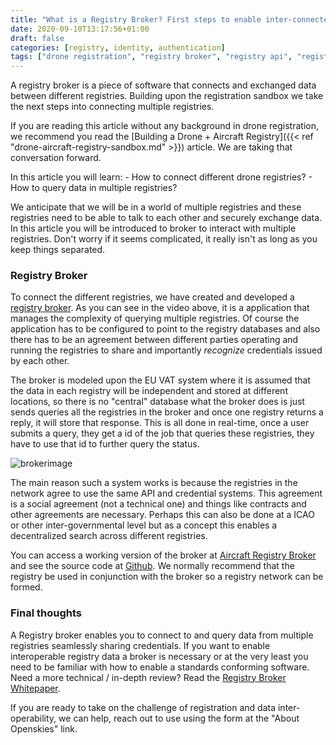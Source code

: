 ```yaml
---
title: "What is a Registry Broker? First steps to enable inter-connected Drone + Aircraft registries"
date: 2020-09-10T13:17:56+01:00
draft: false
categories: [registry, identity, authentication]
tags: ["drone registration", "registry broker", "registry api", "registry sandbox"]
---
```


A registry broker is a piece of software that connects and exchanged data between different registries. Building upon the registration sandbox we take the next steps into connecting multiple registries. 
<!--more-->

If you are reading this article without any background in drone registration, we recommend you read the [Building a Drone + Aircraft Registry]({{< ref "drone-aircraft-registry-sandbox.md" >}}) article. We are taking that conversation forward.

In this article you will learn: 
     - How to connect different drone registries? 
     - How to query data in multiple registries?

We anticipate that we will be in a world of multiple registries and these registries need to be able to talk to each other and securely exchange data. In this article you will be introduced to broker to interact with multiple registries. Don't worry if it seems complicated, it really isn't as long as you keep things separated. 

### Registry Broker

To connect the different registries, we have created and developed a [registry broker](https://github.com/openskies-sh/aircraftregistry-broker). As you can see in the video above, it is a  application that manages the complexity of querying multiple registries. Of course the application has to be configured to point to the registry databases and also there has to be an agreement between different parties operating and running the registries to share and importantly _recognize_ credentials issued by each other. 

The broker is modeled upon the EU VAT system where it is assumed that the data in each registry will be independent and stored at different locations, so there is no "central" database what the broker does is just sends queries all the registries in the broker and once one registry returns a reply, it will store that response. This is all done in real-time, once a user submits a query, they get a id of the job that queries these registries, they have to use that id to further query the status.

![brokerimage](https://i.imgur.com/A6b0IWO.jpg)


The main reason such a system works is because the registries in the network agree to use the same API and credential systems. This agreement is a social agreement (not a technical one) and things like contracts and other agreements are necessary. Perhaps this can also be done at a ICAO or other inter-governmental level but as a concept this enables a decentralized search across different registries. 

You can access a working version of the broker at [Aircraft Registry Broker](https://aircraftregistry-broker.herokuapp.com/) and see the source code at [Github](https://github.com/openskies-sh/aircraftregistry-broker). We normally recommend that the registry be used in conjunction with the broker so a registry network can be formed. 

### Final thoughts

A Registry broker enables you to connect to and query data from multiple registries seamlessly sharing credentials. If you want to enable interoperable registry data a broker is necessary or at the very least you need to be familiar with how to enable a standards conforming software. Need a more technical / in-depth review? Read the [Registry Broker Whitepaper](https://github.com/openskies-sh/aircraftregistry-broker/blob/master/documents/registration-brokerage-specification.md).

If you are ready to take on the challenge of registration and data inter-operability, we can help, reach out to use using the form at the "About Openskies" link.